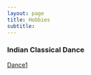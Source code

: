 ```yaml
---
layout: page
title: Hobbies
subtitle: 
---
```


### Indian Classical Dance

<a href="https://www.youtube.com/watch?v=HWWHL-_JNpc&list=RDHWWHL-_JNpc">Dance1</a>
